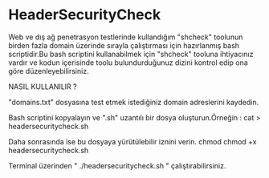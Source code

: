 # HeaderSecurityCheck

Web ve dış ağ penetrasyon testlerinde kullandığım "shcheck" toolunun birden fazla domain üzerinde sırayla çalıştırması için hazırlanmış bash scriptidir.Bu bash scriptini kullanabilmek için "shcheck" tooluna ihtiyacınız vardır ve kodun içerisinde toolu bulundurduğunuz dizini kontrol edip ona göre düzenleyebilirsiniz.

NASIL KULLANILIR ?

"domains.txt" dosyasına test etmek istediğiniz domain adreslerini kaydedin.

Bash scriptini kopyalayın ve ".sh" uzantılı bir dosya oluşturun.Örneğin : cat > headersecuritycheck.sh

Daha sonrasında ise bu dosyaya yürütülebilir iznini verin. chmod chmod +x headersecuritycheck.sh

Terminal üzerinden " ./headersecuritycheck.sh " çalıştırabilirsiniz.
